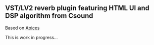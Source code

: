 VST/LV2 reverb plugin featuring HTML UI and DSP algorithm from Csound
---------------------------------------------------------------------

Based on [Apices](https://github.com/lucianoiam/apices)

This is work in progress...
